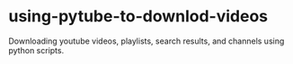 # using-pytube-to-downlod-videos
 Downloading youtube videos, playlists, search results, and channels using python scripts.
